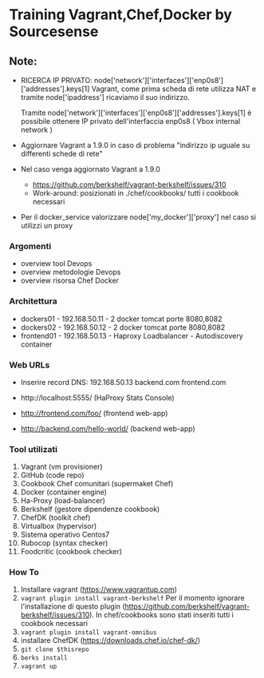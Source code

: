 # Training Vagrant,Chef,Docker by Sourcesense #

## Note:

- RICERCA IP PRIVATO: node['network']['interfaces']['enp0s8']['addresses'].keys[1]
  Vagrant, come prima scheda di rete utilizza NAT e tramite node['ipaddress'] ricaviamo il suo indirizzo.

  Tramite node['network']['interfaces']['enp0s8']['addresses'].keys[1] è possibile ottenere IP privato dell'interfaccia enp0s8 ( Vbox internal network )

- Aggiornare Vagrant a 1.9.0 in caso di problema "indirizzo ip uguale su differenti schede di rete"
- Nel caso venga aggiornato Vagrant a 1.9.0
  - https://github.com/berkshelf/vagrant-berkshelf/issues/310
  - Work-around: posizionati in ./chef/cookbooks/ tutti i cookbook necessari

- Per il docker_service valorizzare node['my_docker']['proxy'] nel caso si utilizzi un proxy

### Argomenti
- overview tool Devops
- overview metodologie Devops
- overview risorsa Chef Docker

### Architettura
- dockers01 - 192.168.50.11 - 2 docker tomcat porte 8080,8082
- dockers02 - 192.168.50.12 - 2 docker tomcat porte 8080,8082
- frontend01 - 192.168.50.13 - Haproxy Loadbalancer - Autodiscovery container

### Web URLs

- Inserire record DNS: 192.168.50.13 backend.com frontend.com

- http://localhost:5555/ (HaProxy Stats Console)
- http://frontend.com/foo/ (frontend web-app)
- http://backend.com/hello-world/ (backend web-app)

### Tool utilizati ###
1. Vagrant (vm provisioner)
2. GitHub (code repo)
3. Cookbook Chef comunitari (supermaket Chef)
4. Docker (container engine)
5. Ha-Proxy (load-balancer)
6. Berkshelf (gestore dipendenze cookbook)
7. ChefDK (toolkit chef)
8. Virtualbox (hypervisor)
9. Sistema operativo Centos7
10. Rubocop (syntax checker)
11. Foodcritic (cookbook checker)

### How To ###

1. Installare vagrant (https://www.vagrantup.com)
2. ```vagrant plugin install vagrant-berkshelf``` Per il momento ignorare l'installazione di questo plugin (https://github.com/berkshelf/vagrant-berkshelf/issues/310). In chef/cookbooks sono stati inseriti tutti i cookbook necessari
3. ```vagrant plugin install vagrant-omnibus```
4. installare ChefDK (https://downloads.chef.io/chef-dk/)
5. ```git clone $thisrepo ```
6. ```berks install```
7. ```vagrant up```
